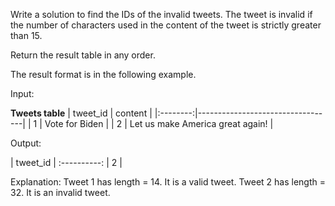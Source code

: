 Write a solution to find the IDs of the invalid tweets. The tweet is invalid if the number of characters used in the content of the tweet is strictly greater than 15.

Return the result table in any order.

The result format is in the following example.

 
Input: 

**Tweets table**
| tweet_id | content                          |
|:--------:|----------------------------------|
| 1        | Vote for Biden                   |
| 2        | Let us make America great again! |



Output: 

| tweet_id |
:----------:
| 2        |


Explanation: 
Tweet 1 has length = 14. It is a valid tweet.
Tweet 2 has length = 32. It is an invalid tweet.
